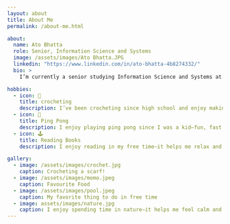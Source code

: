 ```yaml
---
layout: about
title: About Me
permalink: /about-me.html

about:
  name: Ato Bhatta
  role: Senior, Information Science and Systems
  image: /assets/images/Ato Bhatta.JPG
  linkedin: "https://www.linkedin.com/in/ato-bhatta-4b8274332/"
  bio: >
    I’m currently a senior studying Information Science and Systems at Morgan State University in Baltimore, Maryland. I expect to graduate in 2026. My research explores the connection between technology and the human mind—how brain-computer interfaces and embedded systems can be used to improve interaction, assistive robotics, and real-time neural signal processing. When I’m not doing research, I enjoy working on side projects, learning new tech skills, and spending time with friends.

hobbies:
  - icon: 🧶
    title: crocheting
    description: I’ve been crocheting since high school and enjoy making small gifts like hats for friends and family.
  - icon: 🏓
    title: Ping Pong
    description: I enjoy playing ping pong since I was a kid—fun, fast, and it helps me stay active.
  - icon: 🕹️
    title: Reading Books
    description: I enjoy reading in my free time—it helps me relax and learn new ideas.

gallery:
  - image: /assets/images/crochet.jpg
    caption: Crocheting a scarf!
  - image: /assets/images/momo.jpeg
    caption: Favourite Food
  - image: /assets/images/pool.jpeg
    caption: My favorite thing to do in free time
  - image: assets/images/nature.jpg
    caption: I enjoy spending time in nature—it helps me feel calm and refreshed. 🌿
---
```


